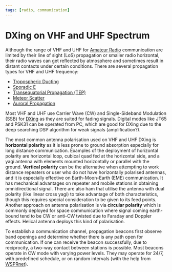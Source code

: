 ```yaml
---
tags: [radio, communication]
---
```


# DXing on VHF and UHF Spectrum

Although the range of VHF and UHF for [Amateur Radio](202408231247.md)
communication are limited by their line of sight (LoS) propagation or smaller
radio horizontal, their radio waves can get reflected by atmosphere and
sometimes result in distant contacts under certain conditions. There are several
propagation types for VHF and UHF frequency:
- [Tropospheric Ducting](202410282244.md)
- [Sporadic E](202410282255.md)
- [Transequatorial Propagation (TEP)](202410282258.md)
- [Meteor Scatter](202410282304.md)
- [Auroral Propagation](202410282309.md)

Most VHF and UHF use Carrier Wave (CW) and Single-Sideband Modulation (SSB) for
[DXing](202410281824.md) as they are suited for fading signals. Digital modes
like JT65 and PSK31 can be operated from PC, which are good for DXing due to the
deep searching DSP algorithm for weak signals (amplification?).

The most common antenna polarisation used on VHF and UHF DXing is **horizontal
polarity** as it is less prone to ground absorption especially for long distance
communication. Examples of the deployment of horizontal polarity are horizontal
loop, cubical quad fed at the horizontal side, and a yagi antenna with elements
mounted horizontally or parallel with the ground. **Vertical polarity** can be
the alternative when attempting to work distance repeaters or user who do not
have horizontally polarised antennas, and it is especially effective on
Earth-Moon-Earth (EME) communication. It has mechanical advantages on repeater
and mobile stations in obtaining omnidirectional signal. There are also ham that
utilise the antenna with dual polarity (like linear cross yagi) to take
advantage of both characteristics, though this requires special consideration to
be given to its feed points. Another approach on antenna polarisation is via
**circular polarity** which is commonly deployed for space communication where
signal coming earth-bound tend to be CW or anti-CW twisted due to Faraday and
Doppler effects. Helical antenna deploys this kind of polarisation.

To establish a communication channel, propagation beacons first observe band
openings and determine whether there is any path open for communication. If one
can receive the beacon successfully, due to reciprocity, a two-way contact
between stations is possible. Most beacons operate in CW mode with varying power
levels. They may operate for 24/7, with predefined schedule, or on random
intervals (with the help from [WSPRnet](202410282202.md)).
